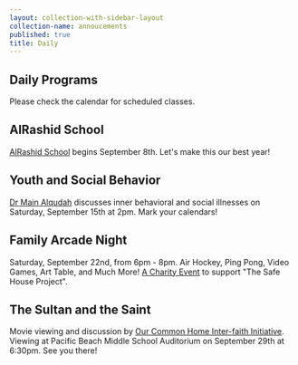 ```yaml
---
layout: collection-with-sidebar-layout
collection-name: annoucements
published: true
title: Daily
---
```

## Daily Programs
Please check the calendar for scheduled classes.

## AlRashid School
[AlRashid School](http://www.icsd.org/events/alrashid-2018-2019-school-calendar) begins September 8th. Let's make this our best year!

## Youth and Social Behavior
[Dr Main Alqudah](http://www.icsd.org/events/youth-and-social-behavior) discusses inner behavioral and social illnesses on Saturday, September 15th at 2pm. Mark your calendars!

## Family Arcade Night
Saturday, September 22nd, from 6pm - 8pm. Air Hockey, Ping Pong, Video Games, Art Table, and Much More!
[A Charity Event](http://www.icsd.org/events/family-arcade-night) to support "The Safe House Project".

## The Sultan and the Saint
Movie viewing and discussion by [Our Common Home Inter-faith Initiative](http://www.icsd.org/events/the-sultan-and-the-saint). Viewing at Pacific Beach Middle School Auditorium on September 29th at 6:30pm. See you there!

